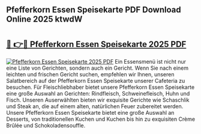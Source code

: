 ## Pfefferkorn Essen Speisekarte PDF Download Online 2025 ktwdW

# <h2><a href="http://gcaueb.nevu.top/?p=Pfefferkorn+Essen+Speisekarte">🔗 👉🔴 Pfefferkorn Essen Speisekarte 2025 PDF</a></h2>

[![Pfefferkorn Essen Speisekarte 2025 PDF](https://i.imgur.com/dBaPXMq.png)](http://gcaueb.nevu.top/?p=Pfefferkorn+Essen+Speisekarte)
Ein Essensmenü ist nicht nur eine Liste von Gerichten, sondern auch ein Gericht. Wenn Sie nach einem leichten und frischen Gericht suchen, empfehlen wir Ihnen, unseren Salatbereich auf der Pfefferkorn Essen Speisekarte unserer Cafeteria zu besuchen. Für Fleischliebhaber bietet unsere Pfefferkorn Essen Speisekarte eine große Auswahl an Gerichten: Rindfleisch, Schweinefleisch, Huhn und Fisch. Unseren Auserwählten bieten wir exquisite Gerichte wie Schaschlik und Steak an, die auf einem alten, natürlichen Feuer zubereitet werden. Unsere Pfefferkorn Essen Speisekarte bietet eine große Auswahl an Desserts, von traditionellen Kuchen und Kuchen bis hin zu exquisiten Crème Brûlée und Schokoladensouffle.
